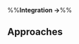 <link rel="stylesheet" href="{{baseUrl}}/css/textbook.css">

<div class="website-content">

%%**Integration &rarr;**%%

## Approaches

<div id="main">

<include src="lateVsEarly/embed.md" />
<include src="bigBangVsIncremental/embed.md" />
<include src="topDownVsBottomUp/embed.md" />

</div>

</div>
